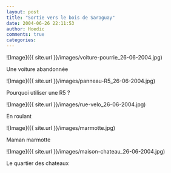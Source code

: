 ```yaml
---
layout: post
title: "Sortie vers le bois de Saraguay"
date: 2004-06-26 22:11:53
author: Hoedic
comments: true
categories: 
---
```



![Image]({{ site.url }}/images/voiture-pourrie_26-06-2004.jpg)
<div class="photoattrib">Une voiture abandonnée</div>



![Image]({{ site.url }}/images/panneau-R5_26-06-2004.jpg)
<div class="photoattrib">Pourquoi utiliser une R5 ?</div>



![Image]({{ site.url }}/images/rue-velo_26-06-2004.jpg)
<div class="photoattrib">En roulant</div>



![Image]({{ site.url }}/images/marmotte.jpg)
<div class="photoattrib">Maman marmotte</div>



![Image]({{ site.url }}/images/maison-chateau_26-06-2004.jpg)
<div class="photoattrib">Le quartier des chateaux</div>

